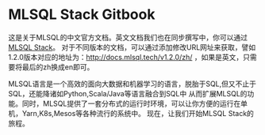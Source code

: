 # MLSQL Stack Gitbook

这是关于MLSQL的中文官方文档。英文文档我们也在同步撰写中，你可以通过[MLSQL Stack](http://docs.mlsql.tech/en/)。
对于不同版本的文档，可以通过添加修改URL网址来获取，譬如1.2.0版本对应的地址为：http://docs.mlsql.tech/v1.2.0/zh/
，如果是英文，只需要将最后的zh换成en即可。

MLSQL语言是一个高效的面向大数据和机器学习的语言，脱胎于SQL,但又不止于SQL，还能降诸如Python,Scala/Java等语言融合到SQL中
从而扩展MLSQL的功能。同时，MLSQL提供了一套分布式的运行时环境，可以让你方便的运行在单机，Yarn,K8s,Mesos等各种流行的系统中。
现在，让我们开始MLSQL Stack的旅程。
